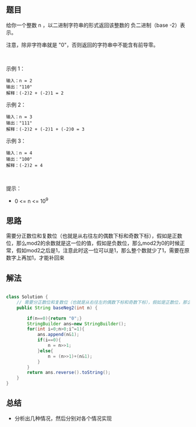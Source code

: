 
## 题目

给你一个整数 n ，以二进制字符串的形式返回该整数的 负二进制（base -2）表示。

注意，除非字符串就是 "0"，否则返回的字符串中不能含有前导零。

 

示例 1：

    输入：n = 2
    输出："110"
    解释：(-2)2 + (-2)1 = 2
示例 2：

    输入：n = 3
    输出："111"
    解释：(-2)2 + (-2)1 + (-2)0 = 3
示例 3：

    输入：n = 4
    输出："100"
    解释：(-2)2 = 4
 

提示：

- 0 <= n <= 10<sup>9</sup>

## 思路

需要分正数位和复数位（也就是从右往左的偶数下标和奇数下标），假如是正数位，那么mod2的余数就是这一位的值，假如是负数位，那么mod2为0的时候正常，假如mod2之后是1，注意此时这一位可以是1，那么整个数就少了1，需要在原数字上再加1，才能补回来

## 解法
```java

class Solution {
    // 需要分正数位和复数位（也就是从右往左的偶数下标和奇数下标），假如是正数位，那么mod2的余数就是这一位的值，假如是负数位，那么mod2为0的时候正常，假如mod2之后是1，注意此时这一位可以是1，那么整个数就少了1，需要在原数字上再加1，才能补回来
    public String baseNeg2(int n) {

        if(n==0){return "0";}
        StringBuilder ans=new StringBuilder();
        for(int i=0;n>0;i^=1){
            ans.append(n&1);
            if(i==0){
                n = n>>1;
            }else{
                n = (n>>1)+(n&1);
            }
        }
        return ans.reverse().toString();
    }
}
```

## 总结

- 分析出几种情况，然后分别对各个情况实现 
